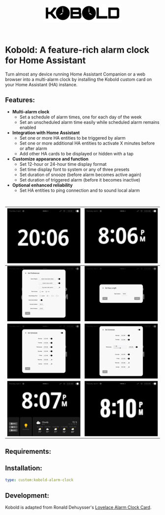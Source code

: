<br><br>
<div align="center">
    <img src="./assets/kobold-logo.svg" alt="Kobolt Logo" width="50%" align="center" />
</div>
<br><br>

# Kobold: A feature-rich alarm clock for Home Assistant

Turn almost any device running Home Assistant Companion or a web browser into a multi-alarm clock by installing the Kobold custom card on your Home Assistant (HA) instance.

## Features:

- **Multi-alarm clock**
    - Set a schedule of alarm times, one for each day of the week
    - Set an unscheduled alarm time easily while scheduled alarm remains enabled
- **Integration with Home Assistant**   
    - Set one or more HA entities to be triggered by alarm
    - Set one or more additional HA entities to activate X minutes before or after alarm
    - Add other HA cards to be displayed or hidden with a tap
- **Customize appearance and function**
    - Set 12-hour or 24-hour time display format
    - Set time display font to system or any of three presets
    - Set duration of snooze (before alarm becomes active again)
    - Set duration of triggered alarm (before it becomes inactive)
- **Optional enhanced reliability**
    - Set HA entities to ping connection and to sound local alarm

<br>

| <img src="./assets/01-24-hour.jpg" alt="Main view, 24-hour display" width="100%" align="" /> | <img src="./assets/02-main-view.jpg" alt="Main view, 12-hour display" width="100%" align="" /> |
| :---: | :---: |
| <img src="./assets/03-settings.jpg" alt="Settings dialog" width="100%" align="" /> | <img src="./assets/04-nap.jpg" alt="Nap dialog" width="100%" align="" /> |
| <img src="./assets/05-schedule.jpg" alt="Alarm schedule dialog" width="100%" align="" /> | <img src="./assets/06-schedule-edit.jpg" alt="Alarm schedule dialog, editing" width="100%" align="" /> |
| <img src="./assets/07-show-cards.jpg" alt="Main view, showing cards" width="100%" align="" /> | <img src="./assets/08-alt-font.jpg" alt="Main view, alternative font" width="100%" align="" /> |

## Requirements:

## Installation:

```yaml
type: custom:kobold-alarm-clock
```
## Development:

Kobold is adapted from Ronald Dehuysser's [Lovelace Alarm Clock Card](https://github.com/rdehuyss/homeassistant-lovelace-alarm-clock-card).